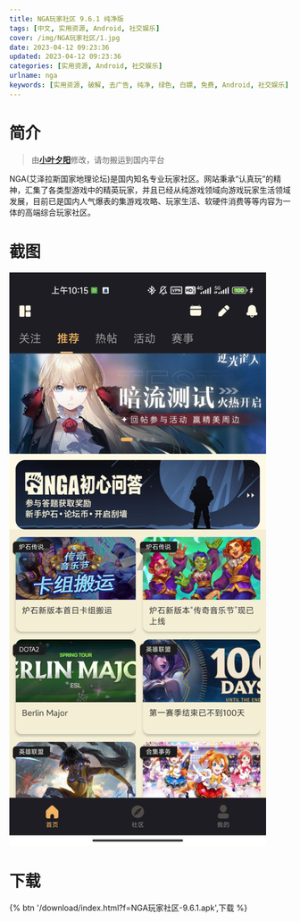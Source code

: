 ```yaml
---
title: NGA玩家社区 9.6.1 纯净版
tags: [中文, 实用资源, Android, 社交娱乐]
cover: /img/NGA玩家社区/1.jpg
date: 2023-04-12 09:23:36
updated: 2023-04-12 09:23:36
categories: [实用资源, Android, 社交娱乐]
urlname: nga
keywords: [实用资源, 破解, 去广告, 纯净, 绿色, 白嫖, 免费, Android, 社交娱乐]
---
```


# 简介

> 由[**小叶夕阳**](/laiyuan)修改，请勿搬运到国内平台

NGA(艾泽拉斯国家地理论坛)是国内知名专业玩家社区。网站秉承“认真玩”的精神，汇集了各类型游戏中的精英玩家，并且已经从纯游戏领域向游戏玩家生活领域发展，目前已是国内人气爆表的集游戏攻略、玩家生活、软硬件消费等等内容为一体的高端综合玩家社区。

# 截图

![](/img/NGA玩家社区/2.jpg)

# 下载

{% btn '/download/index.html?f=NGA玩家社区-9.6.1.apk',下载 %}

